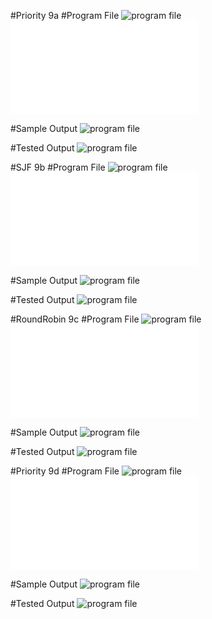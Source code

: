#Priority 9a
#Program File
![program file](FCFS_Code_584.PNG)
![program file](FCFS_584.c)

#Sample Output
![program file](FCFS_IO_584.PNG)

#Tested Output
![program file](FCFS_EO_584.PNG)

#SJF 9b
#Program File
![program file](SJF_Code_584.PNG)
![program file](SJF_584.c)

#Sample Output
![program file](SJF_IO_584.PNG)

#Tested Output
![program file](SJF_EO_584.PNG)

#RoundRobin 9c
#Program File
![program file](RoundRobin_Code_584.PNG)
![program file](RoundRobin_584.c)

#Sample Output
![program file](RoundRobin_IO_584.PNG)

#Tested Output
![program file](RoundRobin_EO_584.PNG)


#Priority 9d
#Program File
![program file](Priority_Code_584.PNG)
![program file](Priority_584.c)

#Sample Output
![program file](Priority_IO_584.PNG)

#Tested Output
![program file](Priority_EO_584.PNG)
